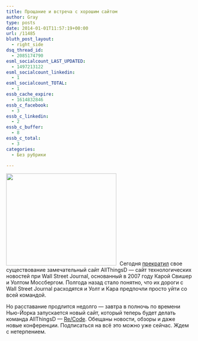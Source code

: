 ```yaml
---
title: Прощание и встреча с хорошим сайтом
author: Gray
type: posts
date: 2014-01-01T11:57:19+00:00
url: /11485
bluth_post_layout:
  - right_side
dsq_thread_id:
  - 2085174790
esml_socialcount_LAST_UPDATED:
  - 1497213122
esml_socialcount_linkedin:
  - 1
esml_socialcount_TOTAL:
  - 1
essb_cache_expire:
  - 1614832846
essb_c_facebook:
  - 3
essb_c_linkedin:
  - 2
essb_c_buffer:
  - 8
essb_c_total:
  - 3
categories:
  - Без рубрики

---
```








<img data-attachment-id="11486" data-permalink="https://blognot.co/11485/recode_ofr4td" data-orig-file="https://i1.wp.com/blognot.co/wp-content/uploads/http://res.cloudinary.com/blognot/image/upload/bo_0px_solid_rgb:000/v1388577326/recode_ofr4td.png?fit=298%2C249&ssl=1" data-orig-size="298,249" data-comments-opened="0" data-image-meta="{&quot;aperture&quot;:&quot;0&quot;,&quot;credit&quot;:&quot;&quot;,&quot;camera&quot;:&quot;&quot;,&quot;caption&quot;:&quot;&quot;,&quot;created_timestamp&quot;:&quot;0&quot;,&quot;copyright&quot;:&quot;&quot;,&quot;focal_length&quot;:&quot;0&quot;,&quot;iso&quot;:&quot;0&quot;,&quot;shutter_speed&quot;:&quot;0&quot;,&quot;title&quot;:&quot;recode_ofr4td&quot;}" data-image-title="recode_ofr4td" data-image-description="" data-medium-file="https://i1.wp.com/blognot.co/wp-content/uploads/http://res.cloudinary.com/blognot/image/upload/bo_0px_solid_rgb:000/v1388577326/recode_ofr4td.png?fit=298%2C249&ssl=1" data-large-file="https://i1.wp.com/blognot.co/wp-content/uploads/http://res.cloudinary.com/blognot/image/upload/bo_0px_solid_rgb:000/v1388577326/recode_ofr4td.png?fit=298%2C249&ssl=1" class="alignleft wp-image-11486" style="margin-right: 5px;" alt="" src="https://i1.wp.com/res.cloudinary.com/blognot/image/upload/bo_0px_solid_rgb:000/v1388577326/recode_ofr4td.png?resize=298%2C249&#038;ssl=1" width="298" height="249" data-recalc-dims="1" /> Сегодня <a href="http://allthingsd.com/20131231/you-say-goodbye-and-we-say-hello/" target="_blank">прекратил</a> свое существование замечательный сайт AllThingsD — сайт технологических новостей при Wall Street Journal, основанный в 2007 году Карой Свишер и Уолтом Моссбергом. Полгода назад стало понятно, что их дороги с Wall Street Journal расходятся и Уолт и Кара предпочли просто уйти со всей командой.

Но расставание продлится недолго — завтра в полночь по времени Нью-Йорка запускается новый сайт, который теперь будет делать команда AllThingsD — <a href="http://recode.net/" target="_blank">Re/Code</a>. Обещаны новости, обзоры и даже новые конференции. Подписаться на всё это можно уже сейчас. Ждем с нетерпением.